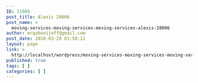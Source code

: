 ```yaml
---
ID: 11905
post_title: Alexis 28006
post_name: >
  moving-services-moving-services-moving-services-alexis-28006
author: mrgabonijeff@gmail.com
post_date: 2018-03-28 01:50:11
layout: page
link: >
  http://localhost/wordpress/moving-services-moving-services-moving-services-alexis-28006/
published: true
tags: [ ]
categories: [ ]
---
```

